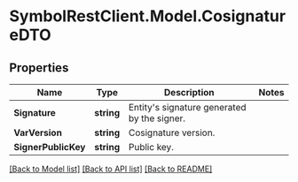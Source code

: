 # SymbolRestClient.Model.CosignatureDTO

## Properties

Name | Type | Description | Notes
------------ | ------------- | ------------- | -------------
**Signature** | **string** | Entity&#39;s signature generated by the signer. | 
**VarVersion** | **string** | Cosignature version. | 
**SignerPublicKey** | **string** | Public key. | 

[[Back to Model list]](../README.md#documentation-for-models) [[Back to API list]](../README.md#documentation-for-api-endpoints) [[Back to README]](../README.md)


